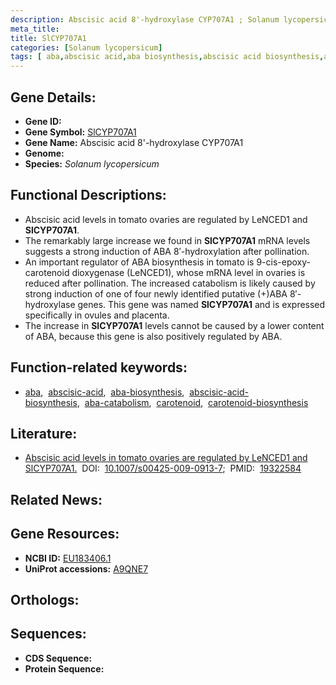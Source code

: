```yaml
---
description: Abscisic acid 8'-hydroxylase CYP707A1 ; Solanum lycopersicum
meta_title:
title: SlCYP707A1
categories: [Solanum lycopersicum]
tags: [ aba,abscisic acid,aba biosynthesis,abscisic acid biosynthesis,aba catabolism,carotenoid,carotenoid biosynthesis ]
---
```


## Gene Details:
- **Gene ID:** []()
- **Gene Symbol:** <u>SlCYP707A1</u>
- **Gene Name:** Abscisic acid 8'-hydroxylase CYP707A1
- **Genome:** []()
- **Species:** *Solanum lycopersicum*

## Functional Descriptions:
   - Abscisic acid levels in tomato ovaries are regulated by LeNCED1 and **SlCYP707A1**.
   - The remarkably large increase we found in **SlCYP707A1** mRNA levels suggests a strong induction of ABA 8′-hydroxylation after pollination.
   - An important regulator of ABA biosynthesis in tomato is 9-cis-epoxy-carotenoid dioxygenase (LeNCED1), whose mRNA level in ovaries is reduced after pollination. The increased catabolism is likely caused by strong induction of one of four newly identified putative (+)ABA 8′-hydroxylase genes. This gene was named **SlCYP707A1** and is expressed specifically in ovules and placenta.
   - The increase in **SlCYP707A1** levels cannot be caused by a lower content of ABA, because this gene is also positively regulated by ABA.

## Function-related keywords:
   - [aba](/tags/aba/),&nbsp;&nbsp;[abscisic-acid](/tags/abscisic-acid/),&nbsp;&nbsp;[aba-biosynthesis](/tags/aba-biosynthesis/),&nbsp;&nbsp;[abscisic-acid-biosynthesis](/tags/abscisic-acid-biosynthesis/),&nbsp;&nbsp;[aba-catabolism](/tags/aba-catabolism/),&nbsp;&nbsp;[carotenoid](/tags/carotenoid/),&nbsp;&nbsp;[carotenoid-biosynthesis](/tags/carotenoid-biosynthesis/)

## Literature:
   - [Abscisic acid levels in tomato ovaries are regulated by LeNCED1 and SlCYP707A1.](https://doi.org/10.1007/s00425-009-0913-7)&nbsp;&nbsp;DOI:&nbsp;&nbsp;[10.1007/s00425-009-0913-7](https://doi.org/10.1007/s00425-009-0913-7);&nbsp;&nbsp;PMID:&nbsp;&nbsp;[19322584](https://pubmed.ncbi.nlm.nih.gov/19322584/)

## Related News:

## Gene Resources:
- **NCBI ID:**  [EU183406.1](https://www.ncbi.nlm.nih.gov/gene/?term=EU183406.1)
- **UniProt accessions:**  [A9QNE7](https://www.uniprot.org/uniprotkb/A9QNE7/entry)

## Orthologs:

## Sequences:
- **CDS Sequence:**
- **Protein Sequence:**
